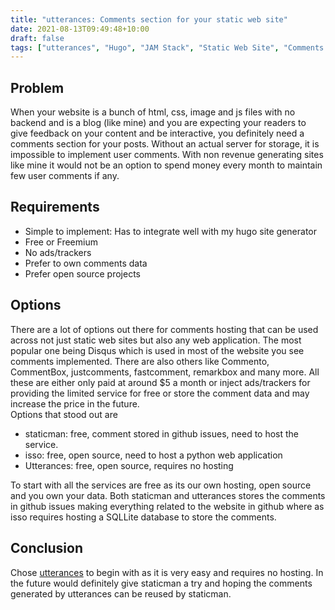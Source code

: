 ```yaml
---
title: "utterances: Comments section for your static web site"
date: 2021-08-13T09:49:48+10:00
draft: false 
tags: ["utterances", "Hugo", "JAM Stack", "Static Web Site", "Comments section"]
---
```


## Problem
When your website is a bunch of html, css, image and js files with no backend and is a blog (like mine) and you are expecting your readers to give feedback on your content and be interactive, you definitely need a comments section for your posts. Without an actual server for storage, it is impossible to implement user comments. With non revenue generating sites like mine it would not be an option to spend money every month to maintain few user comments if any.

## Requirements
- Simple to implement: Has to integrate well with my hugo site generator
- Free or Freemium
- No ads/trackers 
- Prefer to own comments data
- Prefer open source projects

## Options
There are a lot of options out there for comments hosting that can be used across not just static web sites but also any web application. The most popular one being Disqus which is used in most of the website you see comments implemented. There are also others like Commento, CommentBox, justcomments, fastcomment, remarkbox and many more. All these are either only paid at around $5 a month or inject ads/trackers for providing the limited service for free or store the comment data and may increase the price in the future.  
Options that stood out are
- staticman: free, comment stored in github issues, need to host the service.
- isso: free, open source, need to host a python web application
- Utterances: free, open source, requires no hosting

To start with all the services are free as its our own hosting, open source and you own your data. Both staticman and utterances stores the comments in github issues making everything related to the website in github where as isso requires hosting a SQLLite database to store the comments.

## Conclusion
Chose [utterances](https://utteranc.es/) to begin with as it is very easy and requires no hosting. In the future would definitely give staticman a try and hoping the comments generated by utterances can be reused by staticman.

